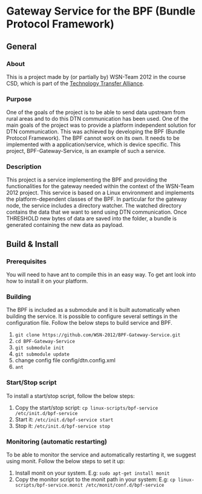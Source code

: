 # Gateway Service for the BPF (Bundle Protocol Framework) 

## General
### About
This is a project made by (or partially by) WSN-Team 2012 in the course CSD, which is part of the [Technology Transfer Alliance](http://ttaportal.org/).
### Purpose
One of the goals of the project is to be able to send data upstream from rural areas and to do this DTN communication has been used.
One of the main goals of the project was to provide a platform independent solution for DTN communication. This was achieved by developing the BPF (Bundle Protocol Framework). The BPF cannot work on its own. It needs to be implemented with a application/service, which is device specific. This project, BPF-Gateway-Service, is an example of such a service.
### Description
This project is a service implementing the BPF and providing the functionalities for the gateway needed within the context of the WSN-Team 2012 project.  This service is based on a Linux environment and implements the platform-dependent classes of the BPF. In particular for the gateway node, the service includes a directory watcher. The watched directory contains the data that we want to send using DTN communication. Once THRESHOLD new bytes of data are saved into the folder, a bundle is generated containing the new data as payload.

## Build & Install
### Prerequisites
You will need to have ant to compile this in an easy way. To get ant look into how to install it on your platform.

### Building
The BPF is included as a submodule and it is built automatically when building the service. It is possible to configure several settings in the configuration file.
Follow the below steps to build service and BPF.

1.  `git clone https://github.com/WSN-2012/BPF-Gateway-Service.git`
2.  `cd BPF-Gateway-Service`
3.  `git submodule init`
4.  `git submodule update`
5.  change config file config/dtn.config.xml
6.  `ant`

### Start/Stop script
To install a start/stop script, follow the below steps:

1.  Copy the start/stop script: `cp linux-scripts/bpf-service /etc/init.d/bpf-service`
2.  Start it: `/etc/init.d/bpf-service start`
3.  Stop it: `/etc/init.d/bpf-service stop`

### Monitoring (automatic restarting)
To be able to monitor the service and automatically restarting it, we suggest using monit. Follow the below steps to set it up:

1.  Install monit on your system. E.g: `sudo apt-get install monit`
2.  Copy the monitor script to the monit path in your system: E.g: `cp linux-scripts/bpf-service.monit /etc/monit/conf.d/bpf-service`
